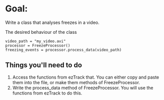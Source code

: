 # Goal: 

Write a class that analyses freezes in a video.

The desired behaviour of the class

```{python}
video_path = "my_video.avi"
processor = FreezeProcessor()
freezing_events = processor.process_data(video_path)
```

## Things you'll need to do

1. Access the functions from ezTrack that. You can either copy and paste them into the file, or make them methods of FreezeProcessor.
2. Write the process_data method of FreezeProcessor. You will use the functions from ezTrack to do this.